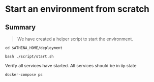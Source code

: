 # Start an environment from scratch

## Summary

> We have created a helper script to start the environment.

```
cd $ATHENA_HOME/deployment

bash ./script/start.sh
```

Verify all services have started. All services should be in `Up` state

```bash
docker-compose ps
```
